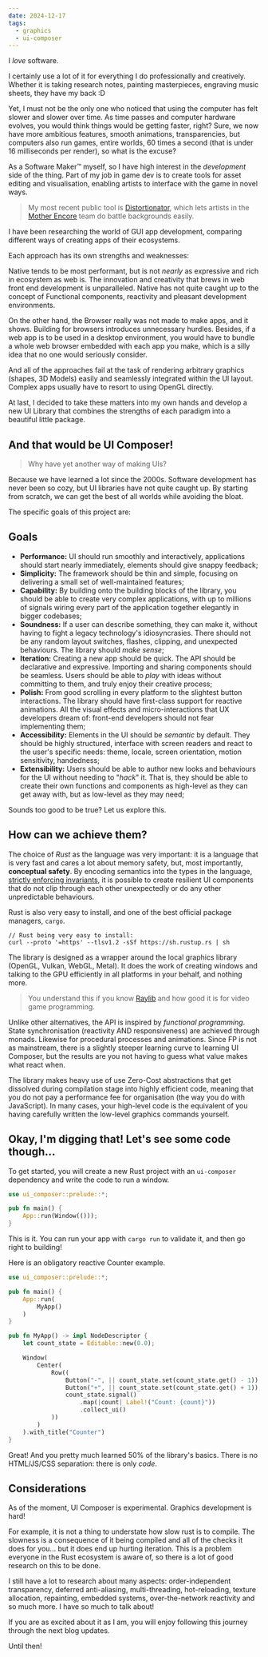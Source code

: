 ```yaml
---
date: 2024-12-17
tags:
  - graphics
  - ui-composer
---
```

I _love_ software.

I certainly use a lot of it for everything I do professionally and creatively. Whether it is taking research notes, painting masterpieces, engraving music sheets, they have my back :D

Yet, I must not be the only one who noticed that using the computer has felt slower and slower over time. As time passes and computer hardware evolves, you would think things would be getting faster, right? Sure, we now have more ambitious features, smooth animations, transparencies, but computers also run games, entire worlds, 60 times a second (that is under 16 milliseconds per render), so what is the excuse?

As a Software Maker™ myself, so I have high interest in the _development_ side of the thing. Part of my job in game dev is to create tools for asset editing and visualisation, enabling artists to interface with the game in novel ways.

> My most recent public tool is [Distortionator](https://www.youtube.com/watch?v=0OEWLVnX30A), which lets artists in the [Mother Encore](https://motherencore.com/) team do battle backgrounds easily.

I have been researching the world of GUI app development, comparing different ways of creating apps of their ecosystems.

Each approach has its own strengths and weaknesses:

Native tends to be most performant, but is not _nearly_ as expressive and rich in ecosystem as web is. The innovation and creativity that brews in web front end development is unparalleled. Native has not quite caught up to the concept of Functional components, reactivity and pleasant development environments.

On the other hand, the Browser really was not made to make apps, and it shows. Building for browsers introduces unnecessary hurdles. Besides, if a web app is to be used in a desktop environment, you would have to bundle a whole web browser embedded with each app you make, which is a silly idea that no one would seriously consider.

And all of the approaches fail at the task of rendering arbitrary graphics (shapes, 3D Models) easily and seamlessly integrated within the UI layout. Complex apps usually have to resort to using OpenGL directly.

At last, I decided to take these matters into my own hands and develop a new UI Library that combines the strengths of each paradigm into a beautiful little package.
## And that would be UI Composer!

 > Why have yet another way of making UIs?

Because we have learned a lot since the 2000s. Software development has never been so cozy, but UI libraries have not quite caught up. By starting from scratch, we can get the best of all worlds while avoiding the bloat.

The specific goals of this project are:
## Goals
- **Performance:** UI should run smoothly and interactively, applications should start nearly immediately, elements should give snappy feedback;
- **Simplicity:** The framework should be thin and simple, focusing on delivering a small set of well-maintained features;
- **Capability:** By building onto the building blocks of the library, you should be able to create very complex applications, with up to millions of signals wiring every part of the application together elegantly in bigger codebases;
- **Soundness:** If a user can describe something, they can make it, without having to fight a legacy technology's idiosyncrasies. There should not be any random layout switches, flashes, clipping, and unexpected behaviours. The library should _make sense_;
- **Iteration:** Creating a new app should be quick. The API should be declarative and expressive. Importing and sharing components should be seamless. Users should be able to _play_ with ideas without committing to them, and truly enjoy their creative process;
- **Polish:** From good scrolling in every platform to the slightest button interactions. The library should have first-class support for reactive animations. All the visual effects and micro-interactions that UX developers dream of: front-end developers should not fear implementing them;
- **Accessibility:** Elements in the UI should be _semantic_ by default. They should be highly structured, interface with screen readers and react to the user's specific needs: theme, locale, screen orientation, motion sensitivity, handedness;
- **Extensibility:** Users should be able to author new looks and behaviours for the UI without needing to "_hack_" it. That is, they should be able to create their own functions and components as high-level as they can get away with, but as low-level as they may need;

Sounds too good to be true? Let us explore this.
## How can we achieve them?

The choice of *Rust* as the language was very important: it is a language that is very fast and cares a lot about memory safety, but, most importantly, **conceptual safety**. By encoding semantics into the types in the language, [strictly enforcing invariants](https://www.youtube.com/watch?v=z-0-bbc80JM), it is possible to create resilient UI components that do not clip through each other unexpectedly or do any other unpredictable behaviours.

Rust is also very easy to install, and one of the best official package managers, `cargo`.

```
// Rust being very easy to install:
curl --proto '=https' --tlsv1.2 -sSf https://sh.rustup.rs | sh
```

The library is designed as a wrapper around the local graphics library (OpenGL, Vulkan, WebGL, Metal). It does the work of creating windows and talking to the GPU efficiently in all platforms in your behalf, and nothing more.

> You understand this if you know [Raylib](https://www.raylib.com/) and how good it is for video game programming.

Unlike other alternatives, the API is inspired by *functional programming*. State synchronisation (reactivity AND responsiveness) are achieved through monads. Likewise for procedural processes and animations. Since FP is not as mainstream, there is a slightly steeper learning curve to learning UI Composer, but the results are you not having to guess what value makes what react when.

The library makes heavy use of use Zero-Cost abstractions that get dissolved during compilation stage into highly efficient code, meaning that you do not pay a performance fee for organisation (the way you do with JavaScript). In many cases, your high-level code is the equivalent of you having carefully written the low-level graphics commands yourself.
## Okay, I'm digging that! Let's see some code though...

To get started, you will create a new Rust project with an `ui-composer` dependency and write the code to run a window.

```rust
use ui_composer::prelude::*;

pub fn main() {
    App::run(Window(()));
}
```

This is it.
You can run your app with `cargo run` to validate it, and then go right to building!

Here is an obligatory reactive Counter example.

```rust
use ui_composer::prelude::*;

pub fn main() {
	App::run(
		MyApp()
	)
}

pub fn MyApp() -> impl NodeDescriptor {
	let count_state = Editable::new(0.0);

	Window(
		Center(
			Row((
				Button("-", || count_state.set(count_state.get() - 1)),
				Button("+", || count_state.set(count_state.get() + 1)),
				count_state.signal()
					.map(|count| Label!("Count: {count}"))
					.collect_ui()
			))
		)
	).with_title("Counter")
}
```

Great! And you pretty much learned 50% of the library's basics. There is no HTML/JS/CSS separation: there is only _code_.
## Considerations
As of the moment, UI Composer is experimental. Graphics development is hard!

For example, it is not a thing to understate how slow rust is to compile. The slowness is a consequence of it being compiled and all of the checks it does for you... but it does end up hurting iteration. This is a problem everyone in the Rust ecosystem is aware of, so there is a lot of good research on this to be done.

I still have a lot to research about many aspects: order-independent transparency, deferred anti-aliasing, multi-threading, hot-reloading, texture allocation, repainting, embedded systems, over-the-network reactivity and so much more. I have so much to talk about!

If you are as excited about it as I am, you will enjoy following this journey through the next blog updates.

Until then!